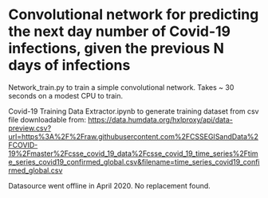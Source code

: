 # Convolutional network for predicting the next day number of Covid-19 infections, given the previous N days of infections 

Network_train.py to train a simple convolutional network. Takes ~ 30 seconds on a modest CPU to train.

Covid-19 Training Data Extractor.ipynb to generate training dataset from csv file downloadable from:
https://data.humdata.org/hxlproxy/api/data-preview.csv?url=https%3A%2F%2Fraw.githubusercontent.com%2FCSSEGISandData%2FCOVID-19%2Fmaster%2Fcsse_covid_19_data%2Fcsse_covid_19_time_series%2Ftime_series_covid19_confirmed_global.csv&filename=time_series_covid19_confirmed_global.csv

Datasource went offline in April 2020. No replacement found.

